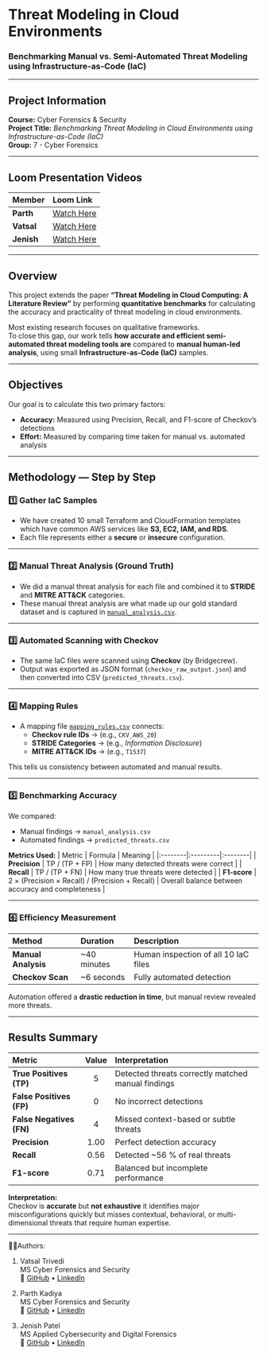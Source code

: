 # Threat Modeling in Cloud Environments  
### Benchmarking Manual vs. Semi-Automated Threat Modeling using Infrastructure-as-Code (IaC)

---

## Project Information
**Course:** Cyber Forensics & Security  
**Project Title:** *Benchmarking Threat Modeling in Cloud Environments using Infrastructure-as-Code (IaC)*  
**Group:** 7 - Cyber Forensics

---

## Loom Presentation Videos
| Member | Loom Link |
|:-------|:-----------|
| **Parth** | [Watch Here](https://www.loom.com/share/544aa79fccdd4d68b36c2acf47b17238) |
| **Vatsal** | [Watch Here](https://www.loom.com/share/203c12551eb24f089cb251159c00b8d8) |
| **Jenish** | [Watch Here](https://www.loom.com/share/8fd61a735a6d4b8caf1c9267d13fb457) |

---

## Overview

This project extends the paper **“Threat Modeling in Cloud Computing: A Literature Review”** by performing **quantitative benchmarks** for calculating the accuracy and practicality of threat modeling in cloud environments.

Most existing research focuses on qualitative frameworks.  
To close this gap, our work tells **how accurate and efficient semi-automated threat modeling tools are** compared to **manual human-led analysis**, using small **Infrastructure-as-Code (IaC)** samples.

---

## Objectives
   Our goal is to calculate this two primary factors:

- **Accuracy:** Measured using Precision, Recall, and F1-score of Checkov’s detections  
- **Effort:** Measured by comparing time taken for manual vs. automated analysis  

---

## Methodology — Step by Step

### **1️⃣ Gather IaC Samples**
- We have created 10 small Terraform and CloudFormation templates which have common AWS services like **S3, EC2, IAM, and RDS**.  
- Each file represents either a **secure** or **insecure** configuration.

---

### **2️⃣ Manual Threat Analysis (Ground Truth)**
- We did a manual threat analysis for each file and combined it to **STRIDE** and **MITRE ATT&CK** categories.  
- These manual threat analysis are what made up our gold standard dataset and is captured in [`manual_analysis.csv`](manual_analysis/manual_analysis.csv).

---

### **3️⃣ Automated Scanning with Checkov**
- The same IaC files were scanned using **Checkov** (by Bridgecrew).  
- Output was exported as JSON format (`checkov_raw_output.json`) and then converted into CSV (`predicted_threats.csv`).

---

### **4️⃣ Mapping Rules**
- A mapping file [`mapping_rules.csv`](auto_scan_results/mapping_rules.csv) connects:
  - **Checkov rule IDs** → (e.g., `CKV_AWS_20`)  
  - **STRIDE Categories** → (e.g., *Information Disclosure*)  
  - **MITRE ATT&CK IDs** → (e.g., `T1537`)

This tells us consistency between automated and manual results.

---

### **5️⃣ Benchmarking Accuracy**
We compared:
- Manual findings → `manual_analysis.csv`  
- Automated findings → `predicted_threats.csv`

**Metrics Used:**
| Metric | Formula | Meaning |
|:--------|:---------|:--------|
| **Precision** | TP / (TP + FP) | How many detected threats were correct |
| **Recall** | TP / (TP + FN) | How many true threats were detected |
| **F1-score** | 2 × (Precision × Recall) / (Precision + Recall) | Overall balance between accuracy and completeness |

---

### **6️⃣ Efficiency Measurement**
| Method | Duration | Description |
|:--------|:----------|:------------|
| **Manual Analysis** | ~40 minutes | Human inspection of all 10 IaC files |
| **Checkov Scan** | ~6 seconds | Fully automated detection |

Automation offered a **drastic reduction in time**, but manual review revealed more threats.

---

## Results Summary

| Metric | Value | Interpretation |
|:-------|:------:|:--------------|
| **True Positives (TP)** | 5 | Detected threats correctly matched manual findings |
| **False Positives (FP)** | 0 | No incorrect detections |
| **False Negatives (FN)** | 4 | Missed context-based or subtle threats |
| **Precision** | 1.00 | Perfect detection accuracy |
| **Recall** | 0.56 | Detected ~56 % of real threats |
| **F1-score** | 0.71 | Balanced but incomplete performance |

**Interpretation:**  
Checkov is **accurate** but **not exhaustive** it identifies major misconfigurations quickly but misses contextual, behavioral, or multi-dimensional threats that require human expertise.

---

🧑‍💻Authors:

  1) Vatsal  Trivedi  
  MS Cyber Forensics and Security  
🔗 [GitHub](https://github.com/vatsalmt) • [LinkedIn](https://www.linkedin.com/in/vatsal-trivedi18/)

  2) Parth Kadiya  
  MS Cyber Forensics and Security  
🔗 [GitHub](https://github.com/ParthKadiya) • [LinkedIn](https://www.linkedin.com/in/parthkadiya/)

  3) Jenish Patel  
  MS Applied Cybersecurity and Digital Forensics  
🔗 [GitHub](https://github.com/JenishPatel08) • [LinkedIn](https://www.linkedin.com/in/jenish-patel-91ba32316/)



